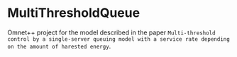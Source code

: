 # MultiThresholdQueue

Omnet++ project for the model described in the paper `Multi-threshold control by a single-server queuing model with a service rate depending on the amount of harested energy`.
